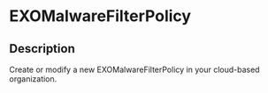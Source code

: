 # EXOMalwareFilterPolicy

## Description

Create or modify a new EXOMalwareFilterPolicy in your cloud-based organization.
